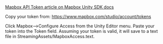 [Mapbox API Token article on Mapbox Unity SDK docs](https://www.mapbox.com/mapbox-unity-sdk/docs/01-mapbox-api-token.html)

Copy your token from: https://www.mapbox.com/studio/account/tokens

Click Mapbox—>Configure Access from the Unity Editor menu. Paste your token into the Token field. Assuming your token is valid, it will save to a text file in StreamingAssets/MapboxAccess.text.
